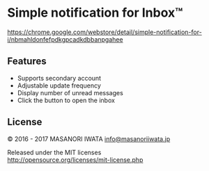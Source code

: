 # Simple notification for Inbox™

https://chrome.google.com/webstore/detail/simple-notification-for-i/nbmahldonfefpdkgpcadkdbbanpgahee

## Features

 * Supports secondary account
 * Adjustable update frequency
 * Display number of unread messages
 * Click the button to open the inbox

## License
© 2016 - 2017 MASANORI IWATA <info@masanoriiwata.jp>

Released under the MIT licenses<br>
http://opensource.org/licenses/mit-license.php

